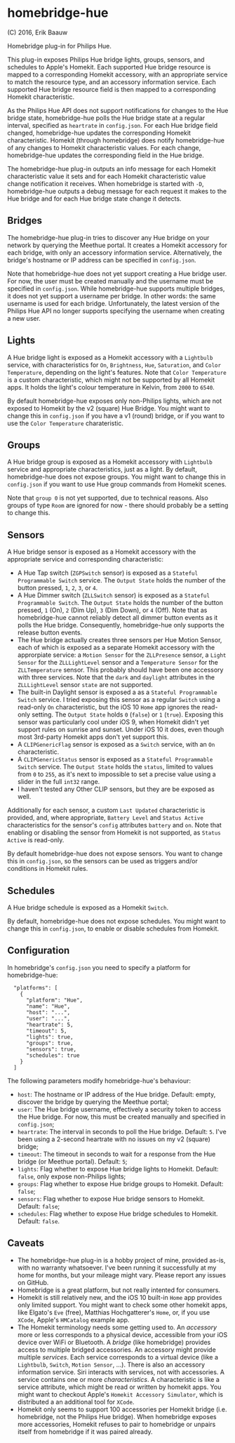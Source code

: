 # homebridge-hue
(C) 2016, Erik Baauw

Homebridge plug-in for Philips Hue.

This plug-in exposes Philips Hue bridge lights, groups, sensors, and schedules to Apple's Homekit.  Each supported Hue bridge resource is mapped to a corresponding Homekit accessory, with an appropriate service to match the resource type, and an accessory information service.  Each supported Hue bridge resource field is then mapped to a corresponding Homekit characteristic.

As the Philips Hue API does not support notifications for changes to the Hue bridge state, homebridge-hue polls the Hue bridge state at a regular interval, specified as `heartrate` in `config.json`.  For each Hue bridge field changed, homebridge-hue updates the corresponding Homekit characteristic.  Homekit (through homebridge) does notify homebridge-hue of any changes to Homekit characteristic values.  For each change, homebridge-hue updates the corresponding field in the Hue bridge.

The homebridge-hue plug-in outputs an info message for each Homekit characteristic value it sets and for each Homekit characteristic value change notification it receives.  When homebridge is started with `-D`, homebridge-hue outputs a debug message for each request it makes to the Hue bridge and for each Hue bridge state change it detects.

## Bridges
The homebridge-hue plug-in tries to discover any Hue bridge on your network by querying the Meethue portal.  It creates a Homekit accessory for each bridge, with only an accessory information service.  Alternatively, the bridge's hostname or IP address can be specified in `config.json`.

Note that homebridge-hue does not yet support creating a Hue bridge user.  For now, the user must be created manually and the username must be specified in `config.json`.  While homebridge-hue supports multiple bridges, it does not yet support a username per bridge.  In other words: the same username is used for each bridge.  Unfortunately, the latest version of the Philips Hue API no longer supports specifying the username when creating a new user.

## Lights
A Hue bridge light is exposed as a Homekit accessory with a `Lightbulb` service, with characteristics for `On`, `Brightness`, `Hue`, `Saturation`, and `Color Temperature`, depending on the light's features.  Note that `Color Temperature` is a custom characteristic, which might not be supported by all Homekit apps.  It holds the light's colour temperature in Kelvin, from `2000` to `6540`.

By default homebridge-hue exposes only non-Philips lights, which are not exposed to Homekit by the v2 (square) Hue Bridge.  You might want to change this in `config.json` if you have a v1 (round) bridge, or if you want to use the `Color Temperature` charateristic.

## Groups
A Hue bridge group is exposed as a Homekit accessory with `Lightbulb` service and appropriate characteristics, just as a light.
By default, homebridge-hue does not expose groups.  You might want to change this in `config.json` if you want to use Hue group commands from Homekit scenes.

Note that `group 0` is not yet supported, due to technical reasons.  Also groups of type `Room` are ignored for now - there should probably be a setting to change this.

## Sensors
A Hue bridge sensor is exposed as a Homekit accessory with the appropriate service and corresponding characteristic:

- A Hue Tap switch (`ZGPSwitch` sensor) is exposed as a `Stateful Programmable Switch` service.  The `Output State` holds the number of the button pressed, `1`, `2`, `3`, or `4`.
- A Hue Dimmer switch (`ZLLSwitch` sensor) is exposed as a `Stateful Programmable Switch`.  The `Output State` holds the number of the button pressed, `1` (On), `2` (Dim Up), `3` (Dim Down), or `4` (Off).  Note that as homebridge-hue cannot reliably detect all dimmer button events as it polls the Hue bridge.  Consequently, homebridge-hue only supports the release button events.
- The Hue bridge actually creates three sensors per Hue Motion Sensor, each of which is exposed as a separate Homekit accessory with the approrpiate service: a `Motion Sensor` for the `ZLLPresence` sensor, a `Light Sensor` for the `ZLLLightLevel` sensor and a `Temperature Sensor` for the `ZLLTemperature` sensor.  This probably should have been one accessory with three services.  Note that the `dark` and `daylight` attributes in the `ZLLLightLevel` sensor `state` are not supported.
- The built-in Daylight sensor is exposed a as a `Stateful Programmable Switch` service.  I tried exposing this sensor as a regular `Switch` using a read-only `On` characteristic, but the iOS 10 `Home` app ignores the read-only setting.  The `Output State` holds `0` (`false`) or `1` (`true`).  Exposing this sensor was particularly cool under iOS 9, when Homekit didn't yet support rules on sunrise and sunset.  Under iOS 10 it does, even though most 3rd-party Homekit apps don't yet support this.
- A `CLIPGenericFlag` sensor is exposed as a `Switch` service, with an `On` characteristic.
- A `CLIPGenericStatus` sensor is exposed as a `Stateful Programmable Switch` service.  The `Output State` holds the `status`, limited to values from `0` to `255`, as it's next to impossible to set a precise value using a slider in the full `int32` range.
- I haven't tested any Other CLIP sensors, but they are be exposed as well.

Additionally for each sensor, a custom `Last Updated` characteristic is provided, and, where appropriate, `Battery Level` and `Status Active` characteristics for the sensor's `config` attributes `battery` and `on`.  Note that enabling or disabling the sensor from Homekit is not supported, as `Status Active` is read-only.

By default homebridge-hue does not expose sensors.  You want to change this in `config.json`, so the sensors can be used as triggers and/or conditions in Homekit rules.

## Schedules
A Hue bridge schedule is exposed as a Homekit `Switch`.

By default, homebridge-hue does not expose schedules.  You might want to change this in `config.json`, to enable or disable schedules from Homekit.

## Configuration
In homebridge's `config.json` you need to specify a platform for homebridge-hue:
```
  "platforms": [
    {
      "platform": "Hue",
      "name": "Hue",
      "host": "...",
      "user": "...",
      "heartrate": 5,
      "timeout": 5,
      "lights": true,
      "groups": true,
      "sensors": true,
      "schedules": true
    }
  ]
```
The following parameters modify homebridge-hue's behaviour:

- `host`: The hostname or IP address of the Hue bridge.  Default: empty, discover the bridge by querying the Meethue portal;
- `user`: The Hue bridge username, effectively a security token to access the Hue bridge.  For now, this must be created manually and specified in `config.json`;
- `heartrate`: The interval in seconds to poll the Hue bridge.  Default: `5`.  I've been using a 2-second heartrate with no issues on my v2 (square) bridge;
- `timeout`: The timeout in seconds to wait for a response from the Hue bridge (or Meethue portal).  Default: `5`;
- `lights`: Flag whether to expose Hue bridge lights to Homekit.  Default: `false`, only expose non-Philips lights;
- `groups`: Flag whether to expose Hue bridge groups to Homekit.  Default: `false`;
- `sensors`: Flag whether to expose Hue bridge sensors to Homekit.  Default: `false`;
- `schedules`: Flag whether to expose Hue bridge schedules to Homekit.  Default: `false`.

## Caveats
- The homebridge-hue plug-in is a hobby project of mine, provided as-is, with no warranty whatsoever.  I've been running it successfully at my home for months, but your mileage might vary.  Please report any issues on GitHub.
- Homebridge is a great platform, but not really intented for consumers.
- Homekit is still relatively new, and the iOS 10 built-in `Home` app provides only limited support.  You might want to check some other homekit apps, like Elgato's `Eve` (free), Matthias Hochgatterer's `Home`, or, if you use `XCode`, Apple's `HMCatalog` example app.
- The Homekit terminology needs some getting used to.  An _accessory_ more or less corresponds to a physical device, accessible from your iOS device over WiFi or Bluetooth.  A _bridge_ (like homebridge) provides access to multiple bridged accessories.  An accessory might provide multiple _services_.  Each service corresponds to a virtual device (like a `Lightbulb`, `Switch`, `Motion Sensor`, ...).  There is also an accessory information service.  Siri interacts with services, not with accessories.  A service contains one or more _characteristics_.  A characteristic is like a service attribute, which might be read or written by homekit apps.  You might want to checkout Apple's `Homekit Accessory Simulator`, which is distributed a an additional tool for `XCode`.
- Homekit only seems to support 100 accessories per Homekit bridge (i.e. homebridge, not the Philips Hue bridge).  When homebridge exposes more accessories, Homekit refuses to pair to homebridge or unpairs itself from homebridge if it was paired already.
